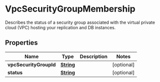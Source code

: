 

# VpcSecurityGroupMembership

Describes the status of a security group associated with the virtual private cloud (VPC) hosting your replication and DB instances.

## Properties

| Name | Type | Description | Notes |
|------------ | ------------- | ------------- | -------------|
|**vpcSecurityGroupId** | [**String**](String.md) |  |  [optional] |
|**status** | [**String**](String.md) |  |  [optional] |



